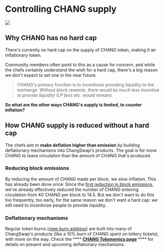 # Controlling CHANG supply

![](<../../.gitbook/assets/docs-masthead-17- (1).png>)

## Why CHANG has no hard cap

There's currently no hard cap on the supply of CHANG token, making it an inflationary token.

Community members often point to this as a cause for concern, and while the chefs certainly understand the wish for a hard cap, there's a big reason we don't expect to set one in the near future:

> CHANG's primary function is to incentivize providing liquidity to the exchange. _Without block rewards, there would be much less incentive to provide liquidity (LP fees etc. would remain)._

**So what are the other ways CHANG's supply is limited, to counter inflation?**

## How CHANG supply is reduced without a hard cap

The chefs aim to **make deflation higher than emission** by building deflationary mechanisms into ChangSwap's products. The goal is for more CHANG to leave circulation than the amount of CHANG that's produced.

### Reducing block emissions

By reducing the amount of CHANG made per block, we slow inflation. This has already been done once: Since the [first reduction in block emissions](https://voting.changswap.com/#/chang/proposal/QmWSQZsqakCMQ1bmcoEsKzStdtdFHL6cohSjnMV9ira1EC), we've already effectively reduced the number of CHANG entering circulation from 40 CHANG per block to 14.5. But we don't want to do this too frequently, too early, for the same reason we don't want a hard cap: we still need to incentivize people to provide liquidity.

### Deflationary mechanisms

Regular token burns ([view burn address](https://bkcscan.com/token/0x0e09fabb73bd3ade0a17ecc321fd13a19e81ce82?a=0x000000000000000000000000000000000000dead)) are built into many of ChangSwap's products (like a 10% burn of CHANG spent on lottery tickets), with more on the way. Check the \*\*\*\* [**CHANG Tokenomics page**](https://docs.changswap.com/tokenomics/chang/chang-tokenomics) \*\*\*\* for details on present and upcoming deflationary mechanisms.
